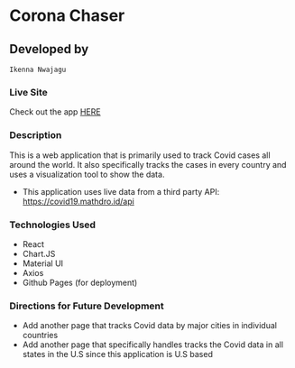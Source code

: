 # Corona Chaser


## Developed by
``
Ikenna Nwajagu
``


### Live Site 

Check out the app <a href='https://sochikenny.github.io/corona-chaser/'> HERE </a>


### Description

This is a web application that is primarily used to track Covid cases all around the world. It also specifically tracks the cases in every country and uses a visualization tool to show the data. 
- This application uses live data from a third party API: https://covid19.mathdro.id/api 


### Technologies Used

- React
- Chart.JS
- Material UI
- Axios
- Github Pages (for deployment)


### Directions for Future Development

- Add another page that tracks Covid data by major cities in individual countries
- Add another page that specifically handles tracks the Covid data in all states in the U.S since this application is U.S based

